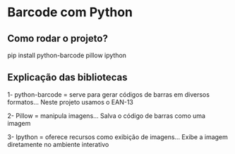 # Barcode com Python

## Como rodar o projeto?
pip install python-barcode pillow ipython

## Explicação das bibliotecas
1- python-barcode = serve para gerar códigos de barras em diversos formatos...
Neste projeto usamos o EAN-13

2- Pillow = manipula imagens...
Salva o código de barras como uma imagem

3- Ipython = oferece recursos como exibição de imagens...
Exibe a imagem diretamente no ambiente interativo
